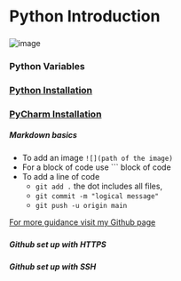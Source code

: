 # Python Introduction
###
![image](https://user-images.githubusercontent.com/110126036/181783175-7e66bbf0-ab99-46cf-89ce-f94f0fb675af.png)
### Python Variables
###
### [Python Installation]([https://github.com/SDenn12/](https://github.com/SDenn12/beginner_code/blob/main/python_tutorial.md))
### [PyCharm Installation](https://github.com/SDenn12/beginner_code/blob/main/PyCharm%20setup.mdhttps://github.com/SDenn12/)
##### Markdown basics

- To add an image `![](path of the image)`
- For a block of code use ``` block of code 
- To add a line of code 
  - `git add .` the dot includes all files, 
  - `git commit -m "logical message"`
  - `git push -u origin main`

[For more guidance visit my Github page](https://github.com/SDenn12/)
###
##### Github set up with HTTPS

##### Github set up with SSH
